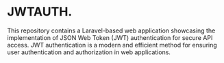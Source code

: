 # JWTAUTH.
This repository contains a Laravel-based web application showcasing the implementation of JSON Web Token (JWT) authentication for secure API access. JWT authentication is a modern and efficient method for ensuring user authentication and authorization in web applications.
